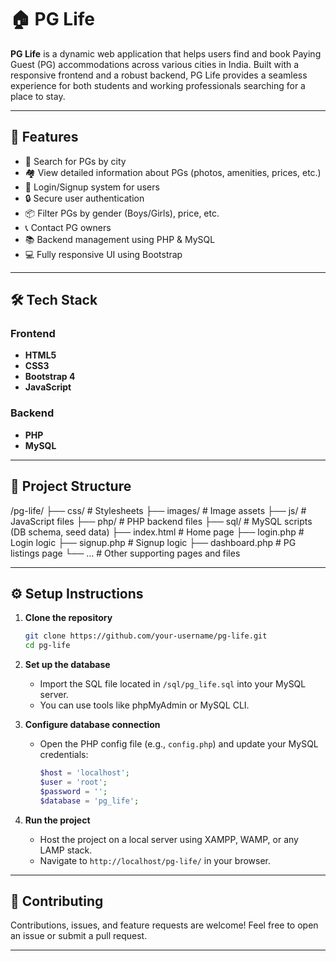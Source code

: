 # 🏠 PG Life

**PG Life** is a dynamic web application that helps users find and book Paying Guest (PG) accommodations across various cities in India. Built with a responsive frontend and a robust backend, PG Life provides a seamless experience for both students and working professionals searching for a place to stay.

---
## 🚀 Features

- 🌆 Search for PGs by city
- 🏘️ View detailed information about PGs (photos, amenities, prices, etc.)
- 👥 Login/Signup system for users
- 🔒 Secure user authentication
- 📦 Filter PGs by gender (Boys/Girls), price, etc.
- 📞 Contact PG owners
- 📚 Backend management using PHP & MySQL
- 💻 Fully responsive UI using Bootstrap

---

## 🛠️ Tech Stack

### Frontend
- **HTML5**
- **CSS3**
- **Bootstrap 4**
- **JavaScript**

### Backend
- **PHP**
- **MySQL**

---

## 📂 Project Structure

/pg-life/
├── css/               # Stylesheets
├── images/            # Image assets
├── js/                # JavaScript files
├── php/               # PHP backend files
├── sql/               # MySQL scripts (DB schema, seed data)
├── index.html         # Home page
├── login.php          # Login logic
├── signup.php         # Signup logic
├── dashboard.php      # PG listings page
└── ...                # Other supporting pages and files

---

## ⚙️ Setup Instructions

1. **Clone the repository**
   ```bash
   git clone https://github.com/your-username/pg-life.git
   cd pg-life
   ```

2. **Set up the database**
   - Import the SQL file located in `/sql/pg_life.sql` into your MySQL server.
   - You can use tools like phpMyAdmin or MySQL CLI.

3. **Configure database connection**
   - Open the PHP config file (e.g., `config.php`) and update your MySQL credentials:
     ```php
     $host = 'localhost';
     $user = 'root';
     $password = '';
     $database = 'pg_life';
     ```

4. **Run the project**
   - Host the project on a local server using XAMPP, WAMP, or any LAMP stack.
   - Navigate to `http://localhost/pg-life/` in your browser.

---


## 🤝 Contributing

Contributions, issues, and feature requests are welcome! Feel free to open an issue or submit a pull request.

---
